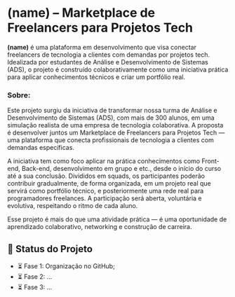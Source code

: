 # (name) – Marketplace de Freelancers para Projetos Tech

**(name)** é uma plataforma em desenvolvimento que visa conectar freelancers de tecnologia a clientes com demandas por projetos tech. Idealizada por estudantes de Análise e Desenvolvimento de Sistemas (ADS), o projeto é construído colaborativamente como uma iniciativa prática para aplicar conhecimentos técnicos e criar um portfólio real.

### Sobre:

Este projeto surgiu da iniciativa de transformar nossa turma de Análise e Desenvolvimento de Sistemas (ADS), com mais de 300 alunos, em uma simulação realista de uma empresa de tecnologia colaborativa. A proposta é desenvolver juntos um Marketplace de Freelancers para Projetos Tech — uma plataforma que conecta profissionais de tecnologia a clientes com demandas específicas.

A iniciativa tem como foco aplicar na prática conhecimentos como Front-end, Back-end, desenvolvimento em grupo e etc., desde o início do curso até a sua conclusão. Divididos em squads, os participantes poderão contribuir gradualmente, de forma organizada, em um projeto real que servirá como portfólio técnico, e posteriormente uma rede real para programadores freelances. A participação será aberta, voluntária e evolutiva, respeitando o ritmo de cada aluno.

Esse projeto é mais do que uma atividade prática — é uma oportunidade de aprendizado colaborativo, networking e construção de carreira.

## 📌 Status do Projeto

- ⏳ Fase 1: Organização no GitHub;
- ⏳ Fase 2: ...
- ⏳ Fase 3: ...
